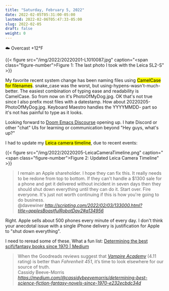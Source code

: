 ```yaml
---
title: "Saturday, February 5, 2022"
date: 2022-02-05T05:31:00-05:00
lastmod: 2022-02-06T05:47:33-05:00
slug: 2022-02-05
draft: false
weight: 0
---
```


☁️   Overcast +12°F

{{< figure src="/img/2022/20220201-L1010087.jpg" caption="<span class=\"figure-number\">Figure 1: </span>The last photo I took with the Leica SL2-S" >}}

My favorite recent system change has been naming files using <mark>CamelCase for filenames</mark>. snake_case was the worst, but using-hypens-wasn't-much-better. The easiest combination of typing ease and readability is CamelCase. So from now on it's PhotoOfMyDog.jpg. OK that's not true since I also prefix most files with a datestamp. How about 20220205-PhotoOfMyDog.jpg. Keyboard Maestro handles the YYYYMMDD- part so it's not has painful to type as it looks.

Looking forward to [Doom Emacs Discourse](https://discourse.doomemacs.org/login#welcome) opening up. I hate Discord or other
"chat" UIs for learning or communication beyond "Hey guys, what's up?"

I had to update my <mark>Leica camera timeline</mark>, due to recent events:

{{< figure src="/img/2022/20220205-LeicaCameraTimeline.png" caption="<span class=\"figure-number\">Figure 2: </span>Updated Leica Camera Timeline" >}}

<blockquote class="quoteback" darkmode="" data-title="Apple's boastful robot, day 2" data-author="@davewiner" cite="http://scripting.com/2022/02/03/133000.html?title=applesBoastfulRobotDay2#a134956">
I remain an Apple shareholder. I hope they can fix this. It really needs to be redone from top to bottom. If they can't handle a $1300 sale for a phone and get it delivered without incident in seven days then they should shut down everything until they can do it. Start over. Fire everyone. It's just not worth continuing if this is how you're going to do business.
<footer>@davewiner<cite> <a href="http://scripting.com/2022/02/03/133000.html?title=applesBoastfulRobotDay2#a134956">http://scripting.com/2022/02/03/133000.html?title=applesBoastfulRobotDay2#a134956</a></cite></footer>
</blockquote><script note="" src="https://cdn.jsdelivr.net/gh/Blogger-Peer-Review/quotebacks@1/quoteback.js"></script>

Right. Apple sells about 500 phones every minute of every day. I don't think your anecdotal issue with a single iPhone delivery is justification for Apple to "shut down everything".

I need to reread some of these. What a fun list: [Determining the best scifi/fantasy books since 1970 | Medium](https://medium.com/@cassidybeevemorris/determining-best-science-fiction-fantasy-novels-since-1970-e232ecbdc34d)

<blockquote class="quoteback" darkmode="" data-title="Determining the greatest science fiction & fantasy novels since 1970" data-author="Cassidy Beeve-Morris" cite="https://medium.com/@cassidybeevemorris/determining-best-science-fiction-fantasy-novels-since-1970-e232ecbdc34d">
When the Goodreads reviews suggest that <a class="au kk" href="https://www.goodreads.com/book/show/345627.Vampire_Academy" rel="noopener" target="_blank"><em class="kd">Vampire Academy</em></a> (4.11 rating) is better than <em class="kd">Fahrenheit 451</em>, it’s time to look elsewhere for our source of truth.
<footer>Cassidy Beeve-Morris<cite> <a href="https://medium.com/@cassidybeevemorris/determining-best-science-fiction-fantasy-novels-since-1970-e232ecbdc34d">https://medium.com/@cassidybeevemorris/determining-best-science-fiction-fantasy-novels-since-1970-e232ecbdc34d</a></cite></footer>
</blockquote><script note="" src="https://cdn.jsdelivr.net/gh/Blogger-Peer-Review/quotebacks@1/quoteback.js"></script>

[//]: # "Exported with love from a post written in Org mode"
[//]: # "- https://github.com/kaushalmodi/ox-hugo"
